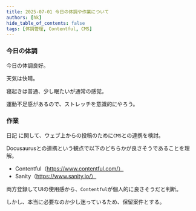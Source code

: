 ```yaml
---
title: 2025-07-01 今日の体調や作業について
authors: [hk]
hide_table_of_contents: false
tags: [体調管理, Contentful, CMS]
---
```


### 今日の体調

今日の体調良好。

天気は快晴。

寝起きは普通、少し眠たいが通常の感覚。

<!-- truncate -->

運動不足感があるので、ストレッチを意識的にやろう。


### 作業

日記 に関して、ウェブ上からの投稿のために`CMS`との連携を検討。

Docusaurusとの連携という観点で以下のどちらかが良さそうであることを理解。
- Contentful（https://www.contentful.com/）
- Sanity（https://www.sanity.io/）

両方登録してUIの使用感から、`Contentful`が個人的に良さそうだと判断。

しかし、本当に必要なのか少し迷っているため、保留案件とする。
